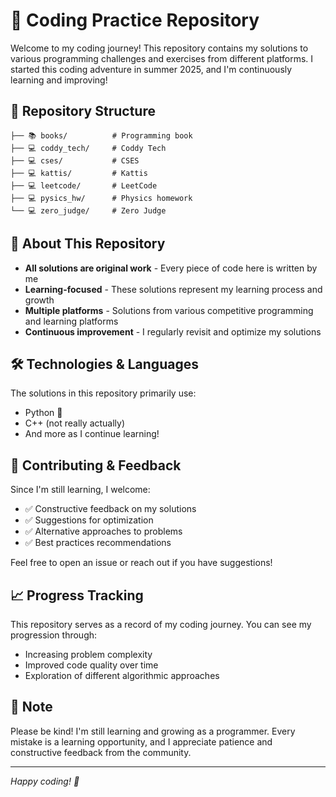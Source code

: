 # 🚀 Coding Practice Repository

Welcome to my coding journey! This repository contains my solutions to various programming challenges and exercises from different platforms. I started this coding adventure in summer 2025, and I'm continuously learning and improving!

## 📁 Repository Structure

```
├── 📚 books/          # Programming book
├── 💻 coddy_tech/     # Coddy Tech
├── 💻 cses/           # CSES
├── 💻 kattis/         # Kattis
├── 💻 leetcode/       # LeetCode
├── 💻 pysics_hw/      # Physics homework
└── 💻 zero_judge/     # Zero Judge
```

## 🎯 About This Repository

- **All solutions are original work** - Every piece of code here is written by me
- **Learning-focused** - These solutions represent my learning process and growth
- **Multiple platforms** - Solutions from various competitive programming and learning platforms
- **Continuous improvement** - I regularly revisit and optimize my solutions

## 🛠️ Technologies & Languages

The solutions in this repository primarily use:
- Python 🐍
- C++ (not really actually)
- And more as I continue learning!

## 🤝 Contributing & Feedback

Since I'm still learning, I welcome:
- ✅ Constructive feedback on my solutions
- ✅ Suggestions for optimization
- ✅ Alternative approaches to problems
- ✅ Best practices recommendations

Feel free to open an issue or reach out if you have suggestions!

## 📈 Progress Tracking

This repository serves as a record of my coding journey. You can see my progression through:
- Increasing problem complexity
- Improved code quality over time
- Exploration of different algorithmic approaches

## 📝 Note

Please be kind! I'm still learning and growing as a programmer. Every mistake is a learning opportunity, and I appreciate patience and constructive feedback from the community.

---

*Happy coding! 🎉*